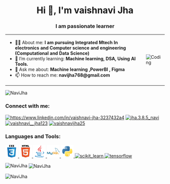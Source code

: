 

<h1 align="center">Hi 👋, I'm vaishnavi Jha</h1>
<h3 align="center">I am passionate learner </h3>

<table>
  <tr>
    <td>
      <ul>
         <li>👩‍🎓 About me: <strong>I am pursuing Integrated Mtech In electronics and Computer science and engineering (Computational and Data Science)</strong></li>
        <li>🌱 I’m currently learning: <strong>Machine learning, DSA, Using AI Tools.</strong></li>
        <li>💬 Ask me about: <strong>Machine learning ,PowerBI , Figma </strong></li>
        <li>📫 How to reach me: <strong>navijha768@gmail.com</strong></li>
      </ul>
    </td>
    <td>
      <img alt="Coding" width="300" src="https://user-images.githubusercontent.com/59734313/157189039-c09b3e38-9f42-42c0-ab54-14f1574190a7.gif" />
    </td>
  </tr>
</table>

<p align="left">
  <img src="https://komarev.com/ghpvc/?username=NaviJha8&label=Profile%20views&color=0e75b6&style=flat" alt="NaviJha" />
</p>

<h3 align="left">Connect with me:</h3>
<p align="left">
  <a href="https://linkedin.com/in/https://www.linkedin.com/in/vaishnavi-jha-3237432a4" target="blank"><img align="center" src="https://raw.githubusercontent.com/rahuldkjain/github-profile-readme-generator/master/src/images/icons/Social/linked-in-alt.svg" alt="https://www.linkedin.com/in/vaishnavi-jha-3237432a4" height="30" width="40" /></a>
  <a href="https://instagram.com/jha.3.8.5_navi" target="blank"><img align="center" src="https://raw.githubusercontent.com/rahuldkjain/github-profile-readme-generator/master/src/images/icons/Social/instagram.svg" alt="jha.3.8.5_navi" height="30" width="40" /></a>
  <a href="https://leetcode.com/u/vaishnavi__jha123/" target="blank"><img align="center" src="https://raw.githubusercontent.com/rahuldkjain/github-profile-readme-generator/master/src/images/icons/Social/leet-code.svg" alt="vaishnavi__jha123" height="30" width="40" /></a>
  <a href="https://auth.geeksforgeeks.org/user/vaishnavijha25" target="blank"><img align="center" src="https://raw.githubusercontent.com/rahuldkjain/github-profile-readme-generator/master/src/images/icons/Social/geeks-for-geeks.svg" alt="vaishnavijha25" height="30" width="40" /></a>
</p>

<h3 align="left">Languages and Tools:</h3>
<p align="left">
  <a href="https://www.w3schools.com/css/" target="_blank" rel="noreferrer"> <img src="https://raw.githubusercontent.com/devicons/devicon/master/icons/css3/css3-original-wordmark.svg" alt="css3" width="40" height="40"/> </a>
  <a href="https://www.w3.org/html/" target="_blank" rel="noreferrer"> <img src="https://raw.githubusercontent.com/devicons/devicon/master/icons/html5/html5-original-wordmark.svg" alt="html5" width="40" height="40"/> </a>
  <a href="https://www.java.com" target="_blank" rel="noreferrer"> <img src="https://raw.githubusercontent.com/devicons/devicon/master/icons/java/java-original.svg" alt="java" width="40" height="40"/> </a>
  <a href="https://www.mysql.com/" target="_blank" rel="noreferrer"> <img src="https://raw.githubusercontent.com/devicons/devicon/master/icons/mysql/mysql-original-wordmark.svg" alt="mysql" width="40" height="40"/> </a>
  <a href="https://www.python.org" target="_blank" rel="noreferrer"> <img src="https://raw.githubusercontent.com/devicons/devicon/master/icons/python/python-original.svg" alt="python" width="40" height="40"/> </a>
  <a href="https://scikit-learn.org/" target="_blank" rel="noreferrer"> <img src="https://upload.wikimedia.org/wikipedia/commons/0/05/Scikit_learn_logo_small.svg" alt="scikit_learn" width="40" height="40"/> </a>
  <a href="https://www.tensorflow.org" target="_blank" rel="noreferrer"> <img src="https://www.vectorlogo.zone/logos/tensorflow/tensorflow-icon.svg" alt="tensorflow" width="40" height="40"/> </a>
</p>

<p><img align="left" src="https://github-readme-stats.vercel.app/api/top-langs?username=NaviJha&show_icons=true&locale=en&layout=compact" alt="NaviJha" /></p>

<p>&nbsp;<img align="center" src="https://github-readme-stats.vercel.app/api?username=NaviJha&show_icons=true&locale=en" alt="NaviJha" /></p>

<p><img align="center" src="https://github-readme-streak-stats.herokuapp.com/?user=NaviJha&" alt="NaviJha" /></p>
